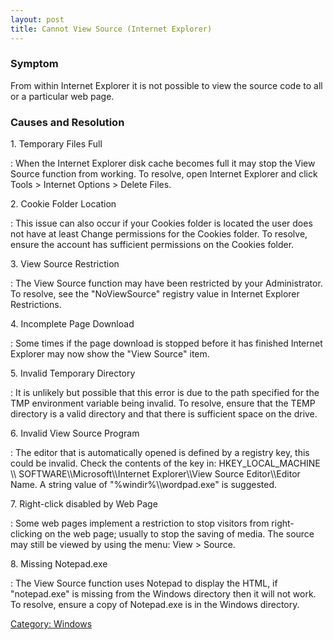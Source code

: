 ```yaml
---
layout: post 
title: Cannot View Source (Internet Explorer)
---
```


### Symptom

From within Internet Explorer it is not possible to view the source code
to all or a particular web page.

### Causes and Resolution

1\. Temporary Files Full

:   When the Internet Explorer disk cache becomes full it may stop the
    View Source function from working. To resolve, open Internet
    Explorer and click Tools \> Internet Options \> Delete Files.

2\. Cookie Folder Location

:   This issue can also occur if your Cookies folder is located the user
    does not have at least Change permissions for the Cookies folder. To
    resolve, ensure the account has sufficient permissions on the
    Cookies folder.

3\. View Source Restriction

:   The View Source function may have been restricted by your
    Administrator. To resolve, see the \"NoViewSource\" registry value
    in Internet Explorer Restrictions.

4\. Incomplete Page Download

:   Some times if the page download is stopped before it has finished
    Internet Explorer may now show the \"View Source\" item.

5\. Invalid Temporary Directory

:   It is unlikely but possible that this error is due to the path
    specified for the TMP environment variable being invalid. To
    resolve, ensure that the TEMP directory is a valid directory and
    that there is sufficient space on the drive.

6\. Invalid View Source Program

:   The editor that is automatically opened is defined by a registry
    key, this could be invalid. Check the contents of the key in:
    HKEY\_LOCAL\_MACHINE \\\\ SOFTWARE\\\\Microsoft\\\\Internet
    Explorer\\\\View Source Editor\\\\Editor Name. A string value of
    \"%windir%\\\\wordpad.exe\" is suggested.

7\. Right-click disabled by Web Page

:   Some web pages implement a restriction to stop visitors from
    right-clicking on the web page; usually to stop the saving of media.
    The source may still be viewed by using the menu: View \> Source.

8\. Missing Notepad.exe

:   The View Source function uses Notepad to display the HTML, if
    \"notepad.exe\" is missing from the Windows directory then it will
    not work. To resolve, ensure a copy of Notepad.exe is in the Windows
    directory.

[Category: Windows](Category:_Windows "wikilink")

